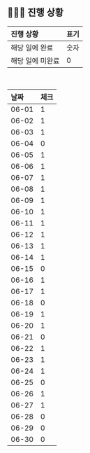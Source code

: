 ## 🧑🏻‍💻 진행 상황

| 진행 상황            | 표기  |
|:-----------------|:----|
| 해당 일에 완료      | 숫자   |
| 해당 일에 미완료    | 0   |



<br>

| 날짜  | 체크 |
|:------|:----|
| 06-01 | 1 |
| 06-02 | 1 |
| 06-03 | 1 |
| 06-04 | 0 |
| 06-05 | 1 |
| 06-06 | 1 |
| 06-07 | 1 |
| 06-08 | 1 |
| 06-09 | 1 |
| 06-10 | 1 |
| 06-11 | 1 |
| 06-12 | 1 |
| 06-13 | 1 |
| 06-14 | 1 |
| 06-15 | 0 |
| 06-16 | 1 |
| 06-17 | 1 |
| 06-18 | 0 |
| 06-19 | 1 |
| 06-20 | 1 |
| 06-21 | 0 |
| 06-22 | 1 |
| 06-23 | 1 |
| 06-24 | 1 |
| 06-25 | 0 |
| 06-26 | 1 |
| 06-27 | 1 |
| 06-28 | 0 |
| 06-29 | 0 |
| 06-30 | 0 |

